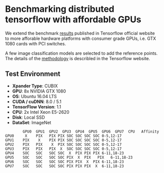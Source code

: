 # Benchmarking distributed tensorflow with affordable GPUs
We extend the benchmark [results](https://www.tensorflow.org/performance/benchmarks) published in Tensorflow official website to more afforable hardware platforms with consumer grade GPUs, i.e. GTX 1080 cards with PCI switches.  

A few image classification models are selected to add the reference points. The details of the [methodology](https://www.tensorflow.org/performance/benchmarks#methodology) is describled in the Tensorflow website.

## Test Environment
* **Xpander Type**: CUBIX
* **GPU**: 8x NVIDIA GTX 1080
* **OS**: Ubuntu 16.04 LTS
* **CUDA / cuDNN**: 8.0 / 5.1
* **TensorFlow Version**: 1.1
* **CPU**: 2x Intel Xeon E5-2620
* **Disk**: Local SSD
* **DataSet**: ImageNet

```	    
        GPU0  GPU1  GPU2  GPU3  GPU4  GPU5  GPU6  GPU7  CPU   Affinity
GPU0	 X    PIX   PIX	PIX	SOC	SOC	SOC	SOC	0-5,12-17
GPU1	PIX    X    PIX	PIX	SOC	SOC	SOC	SOC	0-5,12-17
GPU2	PIX   PIX    X 	PIX	SOC	SOC	SOC	SOC	0-5,12-17
GPU3	PIX   PIX	PIX	 X 	SOC	SOC	SOC	SOC	0-5,12-17
GPU4	SOC   SOC	SOC	SOC	 X 	PIX	PIX	PIX	6-11,18-23
GPU5	SOC   SOC	SOC	SOC	PIX	 X 	PIX   PIX	6-11,18-23
GPU6	SOC   SOC	SOC	SOC	PIX	PIX	 X 	PIX	6-11,18-23
GPU7	SOC   SOC	SOC	SOC	PIX	PIX	PIX	 X 	6-11,18-23 
```
